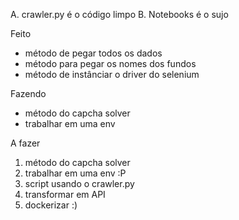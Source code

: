 A. crawler.py é o código limpo
B. Notebooks é o sujo

Feito
- método de pegar todos os dados 
- método para pegar os nomes dos fundos
- método de instânciar o driver do selenium

Fazendo
- método do capcha solver
- trabalhar em uma env

A fazer
1. método do capcha solver
2. trabalhar em uma env :P
3. script usando o crawler.py
4. transformar em API
5. dockerizar :)

